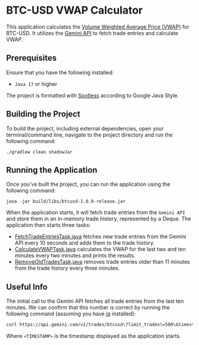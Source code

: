 # BTC-USD VWAP Calculator

This application calculates the [Volume Weighted Average Price (VWAP)](https://en.wikipedia.org/wiki/Volume-weighted_average_price) for BTC-USD.
It utilizes the [Gemini API](https://docs.gemini.com/rest-api/) to fetch trade entries and calculate VWAP.

## Prerequisites

Ensure that you have the following installed:

* `Java 17` or higher

The project is formatted with [Spotless](https://github.com/diffplug/spotless) according to Google Java Style.


## Building the Project

To build the project, including external dependencies, 
open your terminal/command line, navigate to the project directory
and run the following command:

`./gradlew clean shadowJar`

## Running the Application

Once you've built the project, you can run the application using the following command:

`java -jar build/libs/btcusd-1.0.0-release.jar`

When the application starts, it will fetch trade entries from the `Gemini API` and store them in an in-memory trade history, represented by a Deque.
The application then starts three tasks:

* [FetchTradeEntriesTask.java](https://github.com/fritjof-b/btcusd-vwap-calculator/blob/main/src/main/java/timertasks/FetchTradeEntriesTask.java) fetches new trade entries from the Gemini API every 10 seconds and adds them to the trade history.
* [CalculateVWAPTask.java](https://github.com/fritjof-b/btcusd-vwap-calculator/blob/main/src/main/java/timertasks/CalculateVWAPTask.java) calculates the VWAP for the last two and ten minutes every two minutes and prints the results.
* [RemoveOldTradesTask.java](https://github.com/fritjof-b/btcusd-vwap-calculator/blob/main/src/main/java/timertasks/RemoveOldTradesTask.java) removes trade entries older than 11 minutes from the trade history every three minutes.

## Useful Info

The initial call to the Gemini API fetches all trade entries
from the last ten minutes. We can confirm that this number is correct
by running the following command (assuming you have [jq](https://stedolan.github.io/jq/) installed):

```bash
curl https://api.gemini.com/v1/trades/btcusd\?limit_trades\=500\&timestamp\=<TIMESTAMP> | jq length
```

Where `<TIMESTAMP>` is the timestamp displayed as the application starts. 
